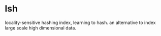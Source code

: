 # lsh
locality-sensitive hashing index, learning to hash.
an alternative to index large scale high dimensional data.
